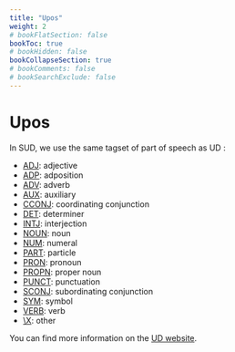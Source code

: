 ```yaml
---
title: "Upos"
weight: 2
# bookFlatSection: false
bookToc: true
# bookHidden: false
bookCollapseSection: true
# bookComments: false
# bookSearchExclude: false
---
```


# Upos

In SUD, we use the same tagset of part of speech as UD : 
- [ADJ](./ADJ.md): adjective
- [ADP](./ADP.md): adposition
- [ADV](./ADV.md): adverb
- [AUX](./AUX.md): auxiliary
- [CCONJ](./CCONJ.md): coordinating conjunction
- [DET](./DET.md): determiner
- [INTJ](./INTJ.md): interjection
- [NOUN](./NOUN.md): noun
- [NUM](./NUM.md): numeral
- [PART](./PART.md): particle
- [PRON](.PRON.md): pronoun
- [PROPN](./PROPN.md): proper noun
- [PUNCT](./PUNCT.md): punctuation
- [SCONJ](./SCONJ.md): subordinating conjunction
- [SYM](./SYM.md): symbol
- [VERB](./VERB.md): verb
- [\X](X.md): other


You can find more information on the [UD website](https://universaldependencies.org/u/pos/all.html). 